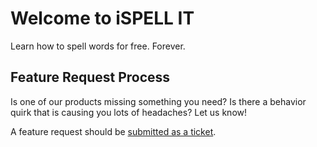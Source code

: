 # Welcome to iSPELL IT

Learn how to spell words for free. Forever.

## Feature Request Process

Is one of our products missing something you need? Is there a behavior quirk that is causing you lots of headaches? Let us know!

A feature request should be [submitted as a ticket](https://gitreports.com/issue/N-JEN/ispell-it).



